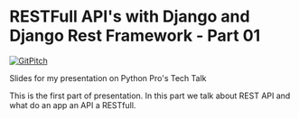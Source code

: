# RESTFull API's with Django and Django Rest Framework - Part 01
[![GitPitch](https://gitpitch.com/assets/badge.svg)](https://gitpitch.com/Riverfount/api_drf_presentation_part01/master?grs=github&t=beige)

Slides for my presentation on Python Pro's Tech Talk

This is the first part of presentation. In this part we talk about REST
API and what do an app an API a RESTfull.
